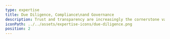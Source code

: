 ```yaml
---
type: expertise
title: Due Diligence, Compliance\nand Governance
description: Trust and transparency are increasingly the cornerstone values of every aspect of the charity sector. We work with you to ensure your organisation is aligned to best practice in all aspects of your work. With notable focus on due diligence; compliance; fraud and risk management; conflict of interest and reporting. We work to ensure steps and requirements are understood and implemented in a simple manner which works for the organisation.
iconPath: ../../assets/expertise-icons/due-diligence.png
position: 2
---
```

